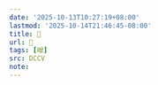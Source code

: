 ```yaml
---
date: '2025-10-13T10:27:19+08:00'
lastmod: '2025-10-14T21:46:45-08:00'
title: 􂮡
url: 􂮡
tags: [嶒]
src: DCCV
note:
---
```


